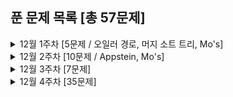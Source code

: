 ## 푼 문제 목록 [총 57문제]

<details>
<summary>12월 1주차 [5문제 / 오일러 경로, 머지 소트 트리, Mo's]</summary>
<div markdown="1">
  
|번호|티어|제목|
|--|--|--|
|18227|플래3|성대나라의 물탱크★|
|13537|플래3|수열과 쿼리 1|
|13544|플래3|수열과 쿼리 3|
|13547|플래2|수열과 쿼리 5|
|13548|플래2|수열과 쿼리 6|

</div>
</details>

<details>
<summary>12월 2주차 [10문제 / Appstein, Mo's]</summary>
<div markdown="1">
  
|번호|티어|제목|
|--|--|--|
|18133|플래4|가톨릭대학교에 워터 슬라이드를??|
|2912|플래3|백설공주와 난쟁이|
|23791|골드3|K번째 음식 찾기 1|
|23792|골드3|K번째 음식 찾기 2|
|16978|플래3|수열과 쿼리 22|
|20536|루비4|남부순환로★|
|15673|골드2|헤븐스 키친 2|
|13316|골드2|std::정렬부터 시작하는 디버깅 생활|
|5213|골드2|과외맨|
|23578|플래5|비 오는 날|

</div>
</details>

<details>
<summary>12월 3주차 [7문제]</summary>
<div markdown="1">
  
|번호|티어|제목|
|--|--|--|
|17131|플래4|여우가 정보섬에 올라온 이유|
|14897|플래2|서로 다른 수와 쿼리 1|
|16877|플래3|핌버|
|16395|실버5|파스칼의 삼각형|
|18258|실버4|큐 2|
|9656|실버4|돌 게임 2|
|20533|플래1|상금 분배|

</div>
</details>

<details>
<summary>12월 4주차 [35문제]</summary>
<div markdown="1">
  
|15651|실버3|N과 M (3)|
|2644|실버2|촌수계산|
|18110|실버4|solved.ac|
|1057|실버3|토너먼트|
|8992|플래2|집기 게임|
|1021|실버4|회전하는 큐|
|2004|실버2|조합 0의 개수|
|9657|실버3|돌 게임 3|
|11597|실버5|Excellence|
|7795|실버3|먹을 것인가 먹힐 것인가|
|11653|실버5|소인수분해|
|14888|실버1|연산자 끼워넣기|
|2447|실버1|별 찍기 - 10|
|14889|실버2|스타트와 링크|
|1904|실버3|01타일|
|10799|실버3|쇠막대기|
|11057|실버1|오르막 수|
|2293|골드5|동전 1|
|7562|실버2|나이트의 이동|
|10825|실버4|국영수|
|2960|실버4|에라토스테네스의 체|
|11656|실버4|접미사 배열|
|13305|실버4|주유소|
|1120|실버4|문자열|
|4796|실버5|캠핑|
|9372|실버3|상근이의 여행|
|11652|실버4|카드|
|2822|실버5|점수 계산|
|1699|실버3|제곱수의 합|
|1406|실버3|에디터|
|10974|실버3|모든 순열|
|9613|실버3|GCD 합|
|2512|실버3|예산|
|15655|실버3|N과 M (6)|
|3036|실버3|링|

</div>
</details>